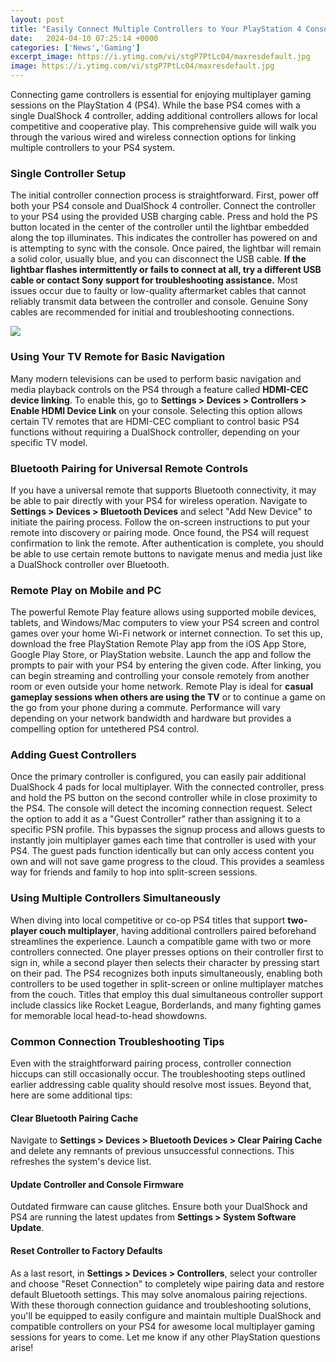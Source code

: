 ```yaml
---
layout: post
title: "Easily Connect Multiple Controllers to Your PlayStation 4 Console"
date:   2024-04-10 07:25:14 +0000
categories: ['News','Gaming']
excerpt_image: https://i.ytimg.com/vi/stgP7PtLc04/maxresdefault.jpg
image: https://i.ytimg.com/vi/stgP7PtLc04/maxresdefault.jpg
---
```


Connecting game controllers is essential for enjoying multiplayer gaming sessions on the PlayStation 4 (PS4). While the base PS4 comes with a single DualShock 4 controller, adding additional controllers allows for local competitive and cooperative play. This comprehensive guide will walk you through the various wired and wireless connection options for linking multiple controllers to your PS4 system.
### Single Controller Setup
The initial controller connection process is straightforward. First, power off both your PS4 console and DualShock 4 controller. Connect the controller to your PS4 using the provided USB charging cable. Press and hold the PS button located in the center of the controller until the lightbar embedded along the top illuminates. This indicates the controller has powered on and is attempting to sync with the console. 
Once paired, the lightbar will remain a solid color, usually blue, and you can disconnect the USB cable. **If the lightbar flashes intermittently or fails to connect at all, try a different USB cable or contact Sony support for troubleshooting assistance.** Most issues occur due to faulty or low-quality aftermarket cables that cannot reliably transmit data between the controller and console. Genuine Sony cables are recommended for initial and troubleshooting connections.

![](https://www.businessinsider.in/photo/80125252/Master.jpg)
### Using Your TV Remote for Basic Navigation 
Many modern televisions can be used to perform basic navigation and media playback controls on the PS4 through a feature called **HDMI-CEC device linking**. To enable this, go to **Settings > Devices > Controllers > Enable HDMI Device Link** on your console. Selecting this option allows certain TV remotes that are HDMI-CEC compliant to control basic PS4 functions without requiring a DualShock controller, depending on your specific TV model.
### Bluetooth Pairing for Universal Remote Controls
If you have a universal remote that supports Bluetooth connectivity, it may be able to pair directly with your PS4 for wireless operation. Navigate to **Settings > Devices > Bluetooth Devices** and select "Add New Device" to initiate the pairing process. Follow the on-screen instructions to put your remote into discovery or pairing mode. Once found, the PS4 will request confirmation to link the remote. After authentication is complete, you should be able to use certain remote buttons to navigate menus and media just like a DualShock controller over Bluetooth.
### Remote Play on Mobile and PC
The powerful Remote Play feature allows using supported mobile devices, tablets, and Windows/Mac computers to view your PS4 screen and control games over your home Wi-Fi network or internet connection. To set this up, download the free PlayStation Remote Play app from the iOS App Store, Google Play Store, or PlayStation website. Launch the app and follow the prompts to pair with your PS4 by entering the given code. After linking, you can begin streaming and controlling your console remotely from another room or even outside your home network. 
Remote Play is ideal for **casual gameplay sessions when others are using the TV** or to continue a game on the go from your phone during a commute. Performance will vary depending on your network bandwidth and hardware but provides a compelling option for untethered PS4 control.
### Adding Guest Controllers 
Once the primary controller is configured, you can easily pair additional DualShock 4 pads for local multiplayer. With the connected controller, press and hold the PS button on the second controller while in close proximity to the PS4. The console will detect the incoming connection request. Select the option to add it as a "Guest Controller" rather than assigning it to a specific PSN profile. 
This bypasses the signup process and allows guests to instantly join multiplayer games each time that controller is used with your PS4. The guest pads function identically but can only access content you own and will not save game progress to the cloud. This provides a seamless way for friends and family to hop into split-screen sessions.
### Using Multiple Controllers Simultaneously 
When diving into local competitive or co-op PS4 titles that support **two-player couch multiplayer**, having additional controllers paired beforehand streamlines the experience. Launch a compatible game with two or more controllers connected. One player presses options on their controller first to sign in, while a second player then selects their character by pressing start on their pad. 
The PS4 recognizes both inputs simultaneously, enabling both controllers to be used together in split-screen or online multiplayer matches from the couch. Titles that employ this dual simultaneous controller support include classics like Rocket League, Borderlands, and many fighting games for memorable local head-to-head showdowns.
### Common Connection Troubleshooting Tips
Even with the straightforward pairing process, controller connection hiccups can still occasionally occur. The troubleshooting steps outlined earlier addressing cable quality should resolve most issues. Beyond that, here are some additional tips:
#### Clear Bluetooth Pairing Cache
Navigate to **Settings > Devices > Bluetooth Devices > Clear Pairing Cache** and delete any remnants of previous unsuccessful connections. This refreshes the system's device list.
#### Update Controller and Console Firmware 
Outdated firmware can cause glitches. Ensure both your DualShock and PS4 are running the latest updates from **Settings > System Software Update**.
#### Reset Controller to Factory Defaults
As a last resort, in **Settings > Devices > Controllers**, select your controller and choose "Reset Connection" to completely wipe pairing data and restore default Bluetooth settings. This may solve anomalous pairing rejections.
With these thorough connection guidance and troubleshooting solutions, you'll be equipped to easily configure and maintain multiple DualShock and compatible controllers on your PS4 for awesome local multiplayer gaming sessions for years to come. Let me know if any other PlayStation questions arise!